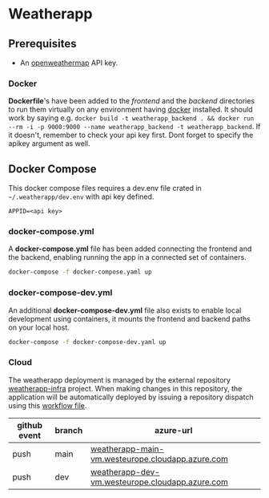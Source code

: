 # Weatherapp

## Prerequisites

* An [openweathermap](http://openweathermap.org/) API key.

### Docker

**Dockerfile**'s have been added to the *frontend* and the *backend* directories to run them virtually on any environment having [docker](https://www.docker.com/) installed. It should work by saying e.g. `docker build -t weatherapp_backend . && docker run --rm -i -p 9000:9000 --name weatherapp_backend -t weatherapp_backend`. If it doesn't, remember to check your api key first. Dont forget to specify the apikey argument as well.

## Docker Compose

This docker compose files requires a dev.env file crated in `~/.weatherapp/dev.env` with api key defined.

``` env
APPID=<api key>
```

### docker-compose.yml

A **docker-compose.yml** file has been added connecting the frontend and the backend, enabling running the app in a connected set of containers. 

```sh
docker-compose -f docker-compose.yaml up
```
### docker-compose-dev.yml

An additional **docker-compose-dev.yml** file also exists to enable local development using containers, it mounts the frontend and backend paths on your local host.

```sh
docker-compose -f docker-compose-dev.yaml up
```

### Cloud

The weatherapp deployment is managed by the external repository [weatherapp-infra](https://github.com/tomp736/weatherapp-infra) project. When making changes in this repository, the application will be automatically deployed by issuing a repository dispatch using this [workflow file](on_wfc_dispatch_deploy.yml).

|github event|branch|azure-url|
|---|---|---|
|push|main|[weatherapp-main-vm.westeurope.cloudapp.azure.com](weatherapp-main-vm.westeurope.cloudapp.azure.com)|
|push|dev|[weatherapp-dev-vm.westeurope.cloudapp.azure.com](weatherapp-dev-vm.westeurope.cloudapp.azure.com)|
